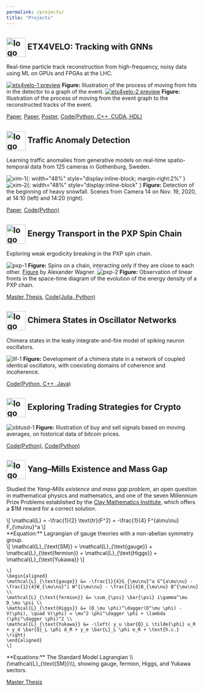 ```yaml
---
permalink: /projects/
title: "Projects"
---
```


## <img src="/assets/images/etx4velo-logo.png" alt="logo" style="height:50px; vertical-align:middle;"> ETX4VELO: Tracking with GNNs

Real-time particle track reconstruction from high-frequency, noisy data using ML on GPUs and FPGAs at the LHC. 

[![etx4velo-1 preview](/assets/images/etx4velo-1.png)](/assets/images/etx4velo-1.pdf)
**Figure:** Illustration of the process of moving from hits in the detector to a graph of the event.
[![etx4velo-2 preview](/assets/images/etx4velo-2.png)](/assets/images/etx4velo-2.pdf)
**Figure:** Illustration of the process of moving from the event graph to the reconstructed tracks of the event.

[Paper](https://dx.doi.org/10.1088/1748-0221/19/12/P12022), [Paper](https://arxiv.org/abs/2502.02304), [Poster](https://indico.cern.ch/event/1405026/contributions/6103447/), [Code(Python, C++, CUDA, HDL)](https://gitlab.cern.ch/gdl4hep)

## <img src="/assets/images/xim-logo.png" alt="logo" style="height:50px; vertical-align:middle;"> Traffic Anomaly Detection

Learning traffic anomalies from generative models on real-time spatio-temporal data from 125 cameras in Gothenburg, Sweden.

![xim-1](/assets/images/xim-1.png){: width="48%" style="display:inline-block; margin-right:2%" }
![xim-2](/assets/images/xim-2.png){: width="48%" style="display:inline-block" }
**Figure:** Detection of the beginning of heavy snowfall. Scenes from Camera 14 on Nov. 19, 2020, at 14:10 (left) and 14:20 (right).

[Paper](https://arxiv.org/abs/2502.01391), [Code(Python)](https://gitlab.cern.ch/fgiasemi/traffic-anomaly-detection)

## <img src="/assets/images/pxp-logo.jpg" alt="logo" style="height:50px; vertical-align:middle;"> Energy Transport in the PXP Spin Chain

Exploring weak ergodicity breaking in the PXP spin chain.

![pxp-1](/assets/images/pxp-1.png)
**Figure:** Spins on a chain, interacting only if they are close to each other. [Figure](https://uebungen.physik.uni-heidelberg.de/c/image/exp/d/vorlesung/20191/983/wagner_slides.pdf) by Alexander Wagner.
![pxp-2](/assets/images/pxp-2.png)
**Figure:** Observation of linear fronts in the space-time diagram of the evolution of the energy density of a PXP chain.

[Master Thesis](https://dspace.lib.ntua.gr/xmlui/bitstream/handle/123456789/55932/quantum-chaos.pdf), [Code(Julia, Python)](https://github.com/fgias/quantum-chaos)

## <img src="/assets/images/chirikov-logo.png" alt="logo" style="height:50px; vertical-align:middle;">  Chimera States in Oscillator Networks

Chimera states in the leaky integrate-and-fire model of spiking neuron oscillators.

![lif-1](/assets/images/lif-1.png)
**Figure:** Development of a chimera state in a network of coupled identical oscillators, with coexisting domains of coherence and incoherence.

[Code(Python, C++, Java)](https://github.com/fgias/leaky-integrate-and-fire)

## <img src="/assets/images/xbtusd-logo.png" alt="logo" style="height:50px; vertical-align:middle;">  Exploring Trading Strategies for Crypto

![xbtusd-1](/assets/images/xbtusd-1.png)
**Figure:** Illustration of buy and sell signals based on moving averages, on historical data of bitcoin prices.

[Code(Python)](https://github.com/fgias/freqtrade-strategies), [Code(Python)](https://github.com/fgias/bitcoin-backtester)

## <img src="/assets/images/cmi-logo.png" alt="logo" style="height:50px; vertical-align:middle;">  Yang–Mills Existence and Mass Gap

Studied the *Yang–Mills existence and mass gap problem*, an open question in mathematical physics and mathematics, and one of the seven Millennium Prize Problems established by the [Clay Mathematics Institute](https://www.claymath.org/), which offers a $1M reward for a correct solution.

<div>
    \[
    \mathcal{L} = -\frac{1}{2} \text{tr}(F^2) = -\frac{1}{4} F^{a\mu\nu} F_{\mu\nu}^a
    \]
</div>
**Equation:** Lagrangian of gauge theories with a non-abelian symmetry group.

<div>
    \[
    \mathcal{L}_{\text{SM}} = \mathcal{L}_{\text{gauge}} + \mathcal{L}_{\text{fermion}} + \mathcal{L}_{\text{Higgs}} + \mathcal{L}_{\text{Yukawa}}
    \]

    \[
    \begin{aligned}
    \mathcal{L}_{\text{gauge}} &= -\frac{1}{4}G_{\mu\nu}^a G^{a\mu\nu} - \frac{1}{4}W_{\mu\nu}^i W^{i\mu\nu} - \frac{1}{4}B_{\mu\nu} B^{\mu\nu} \\
    \mathcal{L}_{\text{fermion}} &= \sum_{\psi} \bar{\psi} i\gamma^\mu D_\mu \psi \\
    \mathcal{L}_{\text{Higgs}} &= (D_\mu \phi)^\dagger(D^\mu \phi) - V(\phi), \quad V(\phi) = \mu^2 \phi^\dagger \phi + \lambda (\phi^\dagger \phi)^2 \\
    \mathcal{L}_{\text{Yukawa}} &= -\left( y_u \bar{Q}_L \tilde{\phi} u_R + y_d \bar{Q}_L \phi d_R + y_e \bar{L}_L \phi e_R + \text{h.c.} \right)
    \end{aligned}
    \]
</div>
**Equations:** The Standard Model Lagrangian \\(\mathcal{L}_{\text{SM}}\\), showing gauge, fermion, Higgs, and Yukawa sectors.

[Master Thesis](/assets/pdf/yang-mills.pdf)
